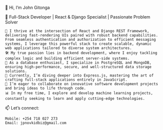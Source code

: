 
👋 Hi, I’m John Gitonga

🎯 Full-Stack Developer | React & Django Specialist | Passionate Problem Solver

    🚀 I thrive at the intersection of React and Django REST Framework, delivering fast-rendering UIs paired with robust backend capabilities. From seamless authentication and authorization to efficient messaging systems, I leverage this powerful stack to create scalable, dynamic web applications tailored to diverse system architectures.
    🛠️ My true passion lies in backend development, where I enjoy tackling complex logic and building efficient server-side systems.
    💾 As a database enthusiast, I specialize in PostgreSQL and MongoDB, ensuring high-performance, secure, and well-structured data storage solutions.
    🌱 Currently, I’m diving deeper into Express.js, mastering the art of crafting full-stack applications entirely in JavaScript.
    🤝 I’m eager to collaborate on innovative software development projects and bring ideas to life through code.
    📊 In my free time, I explore and develop machine learning projects, constantly seeking to learn and apply cutting-edge technologies.

📫 Let’s connect:

    Mobile: +254 718 027 273
    Email: jpnovkidbiz@gmail.com
